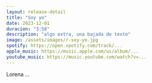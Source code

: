 ```yaml
---
layout: release-detail
title: "Soy yo"
date: 2023-12-01
duracion: "3:58"
description: "algo extra, una bajada de texto"
image: /assets/images/r-soy-yo.jpg
spotify: https://open.spotify.com/track/...
apple_music: https://music.apple.com/us/album/...
youtube_music: https://music.youtube.com/watch?v=...
---
```


Lorena
...